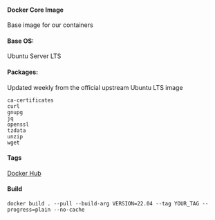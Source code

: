 #### Docker Core Image  
Base image for our containers
    
#### Base OS:    
Ubuntu Server LTS
    
#### Packages:    
Updated weekly from the official upstream Ubuntu LTS image
````
ca-certificates 
curl 
gnupg 
jq 
openssl 
tzdata 
unzip 
wget
````
    
#### Tags
[Docker Hub](https://hub.docker.com/r/bshp/base/tags)
    
#### Build
````
docker build . --pull --build-arg VERSION=22.04 --tag YOUR_TAG --progress=plain --no-cache
````

